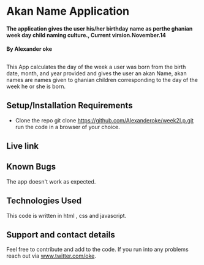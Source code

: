 # Akan Name Application
#### The application gives the user his/her birthday name as perthe ghanian week day child naming culture., Current virsion.November.14
#### By **Alexander oke**
##
This App calculates the day of the week a user was born from the birth date, month, and year provided and gives the user an akan Name, akan names are names given to ghanian children corresponding to the day of the week he or she is born.
## Setup/Installation Requirements
* Clone the repo git clone https://github.com/Alexanderoke/week2I.p.git
run the code in a browser of your choice.

## Live link
## Known Bugs
The app doesn't work as expected.
## Technologies Used
This code is written in html , css and javascript.
## Support and contact details
Feel free to contribute and add to the code. If you run into any problems reach out via www.twitter.com/oke.